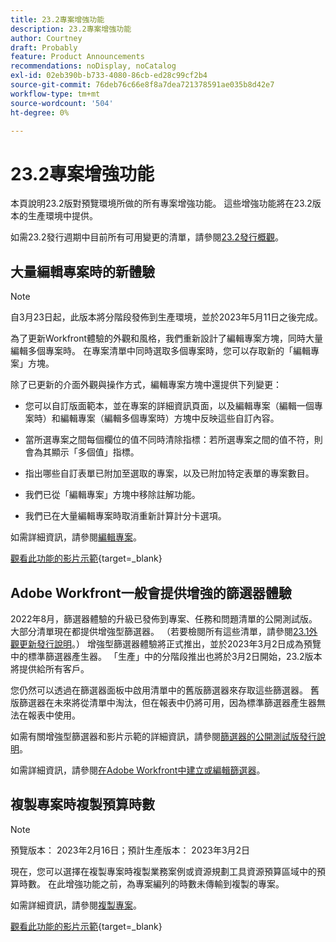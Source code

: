 ```yaml
---
title: 23.2專案增強功能
description: 23.2專案增強功能
author: Courtney
draft: Probably
feature: Product Announcements
recommendations: noDisplay, noCatalog
exl-id: 02eb390b-b733-4080-86cb-ed28c99cf2b4
source-git-commit: 76deb76c66e8f8a7dea721378591ae035b8d42e7
workflow-type: tm+mt
source-wordcount: '504'
ht-degree: 0%

---
```


# 23.2專案增強功能

本頁說明23.2版對預覽環境所做的所有專案增強功能。 這些增強功能將在23.2版本的生產環境中提供。

如需23.2發行週期中目前所有可用變更的清單，請參閱[23.2發行概觀](/help/quicksilver/product-announcements/product-releases/23.2-release-activity/23-2-release-overview.md)。

## 大量編輯專案時的新體驗

>[!NOTE]
>
>自3月23日起，此版本將分階段發佈到生產環境，並於2023年5月11日之後完成。

為了更新Workfront體驗的外觀和風格，我們重新設計了編輯專案方塊，同時大量編輯多個專案時。 在專案清單中同時選取多個專案時，您可以存取新的「編輯專案」方塊。

除了已更新的介面外觀與操作方式，編輯專案方塊中還提供下列變更：

* 您可以自訂版面範本，並在專案的詳細資訊頁面，以及編輯專案（編輯一個專案時）和編輯專案（編輯多個專案時）方塊中反映這些自訂內容。

* 當所選專案之間每個欄位的值不同時清除指標：若所選專案之間的值不符，則會為其顯示「多個值」指標。

* 指出哪些自訂表單已附加至選取的專案，以及已附加特定表單的專案數目。

* 我們已從「編輯專案」方塊中移除註解功能。

* 我們已在大量編輯專案時取消重新計算計分卡選項。

如需詳細資訊，請參閱[編輯專案](/help/quicksilver/manage-work/projects/manage-projects/edit-projects.md)。

[觀看此功能的影片示範](https://video.tv.adobe.com/v/3416587/){target=_blank}

## Adobe Workfront一般會提供增強的篩選器體驗

2022年8月，篩選器體驗的升級已發佈到專案、任務和問題清單的公開測試版。 大部分清單現在都提供增強型篩選器。 （若要檢閱所有這些清單，請參閱[23.1外觀更新發行說明](/help/quicksilver/product-announcements/product-releases/23.1-release-activity/23-1-look-and-feel-updates.md)。） 增強型篩選器體驗將正式推出，並於2023年3月2日成為預覽中的標準篩選器產生器。 「生產」中的分階段推出也將於3月2日開始，23.2版本將提供給所有客戶。

您仍然可以透過在篩選器面板中啟用清單中的舊版篩選器來存取這些篩選器。 舊版篩選器在未來將從清單中淘汰，但在報表中仍將可用，因為標準篩選器產生器無法在報表中使用。

如需有關增強型篩選器和影片示範的詳細資訊，請參閱[篩選器的公開測試版發行說明](/help/quicksilver/product-announcements/product-releases/22.4-release-activity/22-4-project-enhancements.md)。

如需詳細資訊，請參閱[在Adobe Workfront中建立或編輯篩選器](/help/quicksilver/reports-and-dashboards/reports/reporting-elements/create-filters.md)。

## 複製專案時複製預算時數

>[!NOTE]
>
>預覽版本： 2023年2月16日；預計生產版本： 2023年3月2日

現在，您可以選擇在複製專案時複製業務案例或資源規劃工具資源預算區域中的預算時數。 在此增強功能之前，為專案編列的時數未傳輸到複製的專案。

如需詳細資訊，請參閱[複製專案](/help/quicksilver/manage-work/projects/manage-projects/copy-project.md)。

[觀看此功能的影片示範](https://video.tv.adobe.com/v/3415713/){target=_blank}
